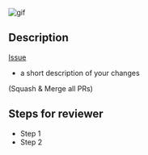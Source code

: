 ![gif]()
## Description
[Issue](https://github.com/Katz100/Chat-Application/issues/NUMBER)
- a short description of your changes

(Squash & Merge all PRs)

## Steps for reviewer
- Step 1
- Step 2
